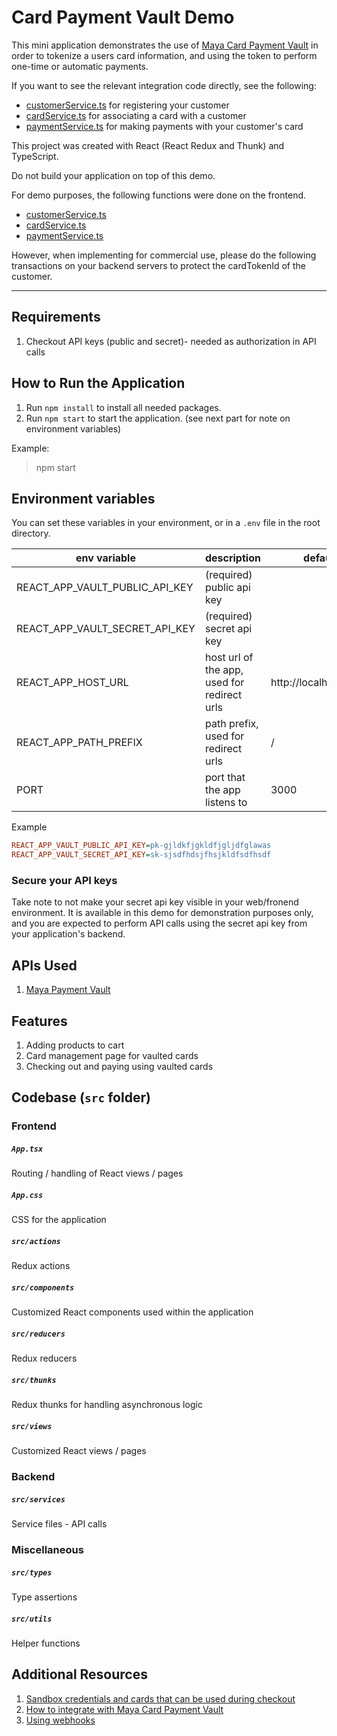 # Card Payment Vault Demo

This mini application demonstrates the use of [Maya Card Payment Vault](https://developers.maya.ph/docs/maya-card-payment-vault) in order to tokenize a users card information, and using the token to perform one-time or automatic payments.

If you want to see the relevant integration code directly, see the following:
- [customerService.ts](src/services/customerService.ts) for registering your customer
- [cardService.ts](src/services/cardService.ts) for associating a card with a customer
- [paymentService.ts](src/services/paymentService.ts) for making payments with your customer's card

This project was created with React (React Redux and Thunk) and TypeScript.

Do not build your application on top of this demo.

For demo purposes, the following functions were done on the frontend.
- [customerService.ts](src/services/customerService.ts)
- [cardService.ts](src/services/cardService.ts)
- [paymentService.ts](src/services/paymentService.ts)

However, when implementing for commercial use, please do the following transactions on your backend servers to protect the cardTokenId of the customer.

---

## Requirements
1. Checkout API keys (public and secret)- needed as authorization in API calls

## How to Run the Application
1. Run `npm install` to install all needed packages.
2. Run `npm start` to start the application. (see next part for note on environment variables) 

Example: 
> npm start

## Environment variables
You can set these variables in your environment, or in a `.env` file in the root directory.

| env variable                      | description                                 | default               |
|-----------------------------------|---------------------------------------------|-----------------------|
| REACT_APP_VAULT_PUBLIC_API_KEY    | (required) public api key                   |                       |
| REACT_APP_VAULT_SECRET_API_KEY    | (required) secret api key                   |                       |
| REACT_APP_HOST_URL                | host url of the app, used for redirect urls | http://localhost:3000 |
| REACT_APP_PATH_PREFIX             | path prefix, used for redirect urls         | /                     |
| PORT                              | port that the app listens to                | 3000                  |


Example
```ini
REACT_APP_VAULT_PUBLIC_API_KEY=pk-gjldkfjgkldfjgljdfglawas
REACT_APP_VAULT_SECRET_API_KEY=sk-sjsdfhdsjfhsjkldfsdfhsdf
```

### Secure your API keys
Take note to not make your secret api key visible in your web/fronend environment.  It is available in this demo for demonstration purposes only, and you are expected to perform API calls using the secret api key from your application's backend.


## APIs Used
1. [Maya Payment Vault](https://developers.maya.ph/reference/introduction-payment-vault)

## Features
1. Adding products to cart
2. Card management page for vaulted cards
2. Checking out and paying using vaulted cards

## Codebase (`src` folder)
### **Frontend**
##### `App.tsx`
Routing / handling of React views / pages
##### `App.css`
CSS for the application
##### `src/actions`
Redux actions
##### `src/components`
Customized React components used within the application
##### `src/reducers`
Redux reducers
##### `src/thunks`
Redux thunks for handling asynchronous logic
##### `src/views`
Customized React views / pages


### **Backend**
##### `src/services`
Service files - API calls

### **Miscellaneous**
##### `src/types`
Type assertions
##### `src/utils`
Helper functions


## Additional Resources
1. [Sandbox credentials and cards that can be used during checkout](https://developers.maya.ph/reference/sandbox-credentials-and-cards)
2. [How to integrate with Maya Card Payment Vault](https://developers.maya.ph/docs/maya-card-payment-vault)
3. [Using webhooks](https://developers.maya.ph/docs/receive-real-time-payment-information-using-webhooks)
